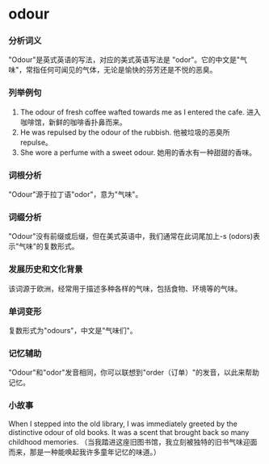 # odour

### 分析词义

  

"Odour"是英式英语的写法，对应的美式英语写法是 "odor"。它的中文是"气味"，常指任何可闻见的气体，无论是愉快的芬芳还是不悦的恶臭。

  

### 列举例句

  

1.  The odour of fresh coffee wafted towards me as I entered the cafe. 进入咖啡馆，新鲜的咖啡香扑鼻而来。
2.  He was repulsed by the odour of the rubbish. 他被垃圾的恶臭所 repulse。
3.  She wore a perfume with a sweet odour. 她用的香水有一种甜甜的香味。

  

### 词根分析

  

"Odour"源于拉丁语"odor"，意为"气味"。

  

### 词缀分析

  

"Odour"没有前缀或后缀，但在美式英语中，我们通常在此词尾加上-s (odors)表示"气味"的复数形式。

  

### 发展历史和文化背景

  

该词源于欧洲，经常用于描述多种各样的气味，包括食物、环境等的气味。

  

### 单词变形

  

复数形式为"odours"，中文是"气味们"。

  

### 记忆辅助

  

"Odour"和"odor"发音相同，你可以联想到"order（订单）"的发音，以此来帮助记忆。

  

### 小故事

  

When I stepped into the old library, I was immediately greeted by the distinctive odour of old books. It was a scent that brought back so many childhood memories. （当我踏进这座旧图书馆，我立刻被独特的旧书气味迎面而来，那是一种能唤起我许多童年记忆的味道。）

